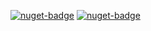[![nuget-badge](https://img.shields.io/badge/nuget-service_active-blue.svg)](https://www.nuget.org/packages/NequeoService)
[![nuget-badge](https://img.shields.io/badge/nuget-service_common_active-blue.svg)](https://www.nuget.org/packages/NequeoServiceCommon)
